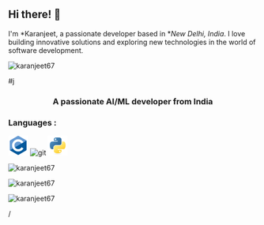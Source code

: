 ## Hi there! 👋
 
I'm *Karanjeet, a passionate developer based in **New Delhi, India*. I love building innovative solutions and
exploring new technologies in the world of software development.

<p align="left"> 
    <img src="https://github-profile-trophy.vercel.app/?username=karanjeet67&theme=radical" alt="karanjeet67" />
</p>

#j
<h3 align="center">A passionate AI/ML developer from India</h3>

<h3>Languages :</h3>
<p >
    <img src="https://raw.githubusercontent.com/devicons/devicon/master/icons/c/c-original.svg" alt="c" width="40" height="40" /> 
    <img src="https://www.vectorlogo.zone/logos/git-scm/git-scm-icon.svg" alt="git" width="40" height="40" />
    <img src="https://raw.githubusercontent.com/devicons/devicon/master/icons/python/python-original.svg" alt="python" width="40" height="40" />
</p>
<p align="left">
    <img src="https://github-readme-stats.vercel.app/api?username=karanjeet67&show_icons=true&locale=en&theme=radical" alt="karanjeet67" />
</p>
<p align="left" >
    <img src="https://github-readme-streak-stats.herokuapp.com/?user=karanjeet67&theme=radical" alt="karanjeet67" />
</p>
<p align="left" >
    <img  src="https://github-readme-stats.vercel.app/api/top-langs?username=karanjeet67&show_icons=true&locale=en&layout=compact&theme=radical" alt="karanjeet67" /></p>
/
